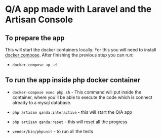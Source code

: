 # Q/A app made with Laravel and the Artisan Console

## To prepare the app

This will start the docker containers locally. For this you will need to install
[docker compose](https://docs.docker.com/compose/install/).
After finishing the previous step you can run: 

- `docker-compose up -d`

## To run the app inside  php docker container

- `docker-compose exec php sh` - This command will put inside the container, where you'll be able to execute the code
which is connect already to a mysql database.

- `php artisan qanda:interactive` - this will start the Q/A app

- `php artisan qanda:reset` - this will reset all the progress

- `vendor/bin/phpunit` - to run all the tests
